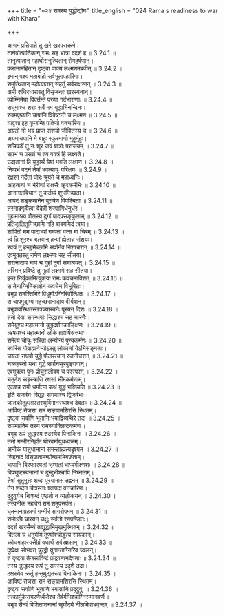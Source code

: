 +++
title = "०२४ रामस्य युद्धोद्योगः"
title_english = "024 Rama s readiness to war with Khara"

+++

आश्रमं प्रतियाते तु खरे खरपराक्रमे।  
तानेवोत्पातिकान् रामः सह भ्रात्रा ददर्श ह ॥ 3.24.1 ॥   
तानुत्पातान् महाघोरानुत्थितान् रोमहर्षणान्।  
प्रजानामहितान् दृष्ट्वा वाक्यं लक्ष्मणमब्रवीत् ॥ 3.24.2 ॥   
इमान् पश्य महाबाहो सर्वभूतापहारिणः।  
समुत्थितान् महोत्पातान् संहर्तुं सर्वराक्षसान् ॥ 3.24.3 ॥   
अमी रुधिरधारास्तु विसृजन्तः खरस्वनान्।  
व्योम्निमेघा विवर्तन्ते परुषा गर्दभारुणाः ॥ 3.24.4 ॥   
सधूमाश्च शराः सर्वे मम युद्धाभिनन्दिनः।  
रुक्मपृष्ठानि चापानि विवेष्टन्ते च लक्ष्मण ॥ 3.24.5 ॥   
यादृशा इह कूजन्ति पक्षिणो वनचारिणः।  
अग्रतो नो भयं प्राप्तं संशयो जीवितस्य च ॥ 3.24.6 ॥   
अयमाख्यानि मे बाहुः स्फुरमाणो मुहुर्मुहुः।  
सन्निकर्षे तु नः शूर जयं शत्रोः पराजयम् ॥ 3.24.7 ॥   
सप्रभं च प्रसन्नं च तव वक्त्रं हि लक्ष्यते।  
उद्यतानां हि युद्धार्थं येषां भवति लक्ष्मण ॥ 3.24.8 ॥   
निष्प्रभं वदनं तेषां भवत्यायुः परिक्षयः ॥ 3.24.9 ॥   
रक्षसां नर्दतां घोरः श्रूयते च महाध्वनिः।  
आहतानां च भेरीणां राक्षसैः क्रूरकर्मभिः ॥ 3.24.10 ॥   
आनागतविधानं तु कर्तव्यं शुभमिच्छता।  
आपदं शङ्कमानेन पुरुषेण विपश्चिता ॥ 3.24.11 ॥   
तस्माद्गृहीत्वा वैदेहीं शरपाणिर्धनुर्धरः।  
गुहामाश्रय शैलस्य दुर्गां पादपसङ्कुलाम् ॥ 3.24.12 ॥   
प्रतिकूलितुमिच्छामि नहि वाक्यमिदं त्वया।  
शापितो मम पादाभ्यां गम्यतां वत्स मा चिरम् ॥ 3.24.13 ॥   
त्वं हि शूरश्च बलवान् हन्यां ह्येतान्न संशयः।  
स्वयं तु हन्तुमिच्छामि सर्वानेव निशाचरान् ॥ 3.24.14 ॥   
एवमुक्तस्तु रामेण लक्ष्मणः सह सीतया।  
शरानादाय चापं च गुहां दुर्गां समाश्रयत् ॥ 3.24.15 ॥   
तस्मिन् प्रविष्टे तु गुहां लक्ष्मणे सह सीतया।  
हन्त निर्युक्तमित्युक्त्वा रामः कवचमाविशत् ॥ 3.24.16 ॥   
स तेनाग्निनिकाशेन कवचेन विभूषितः।  
बभूव रामस्तिमिरे विधूमोऽग्निरिवोत्थितः ॥ 3.24.17 ॥   
स चापमुद्यम्य महच्छरानादाय वीर्यवान्।  
बभूवावस्थितस्तत्रज्यास्वनैः पूरयन् दिशः ॥ 3.24.18 ॥   
ततो देवाः सगन्धर्वाः सिद्धाश्च सह चारणैः।  
समेयुश्च महात्मानो युद्धदर्शनकाङ्क्षिणः ॥ 3.24.19 ॥   
ऋषयश्च महात्मानो लोके ब्रह्मर्षिसत्तमाः।  
समेत्य चोचुः सहिता अन्योन्यं पुण्यकर्मणः ॥ 3.24.20 ॥   
स्वस्ति गोब्राह्मणेभ्योऽस्तु लोकानां येऽभिसङ्गताः।  
जयतां राघवो युद्धे पौलस्त्यान् रजनीचरान् ॥ 3.24.21 ॥   
चक्रहस्तो यथा युद्धे सर्वानसुरपुङ्गवान्।  
एवमुक्त्वा पुनः प्रोचुरालोक्य च परस्परम् ॥ 3.24.22 ॥   
चतुर्दश सहस्त्राणि रक्षसां भीमकर्मणाम्।  
एकश्च रामो धर्मात्मा कथं युद्धं भविष्यति ॥ 3.24.23 ॥   
इति राजर्षयः सिद्धाः सगणाश्च द्विजर्षभाः।  
जातकौतूहलास्तस्थुर्विमानस्थाश्च देवताः ॥ 3.24.24 ॥   
आविष्टं तेजसा रामं सङ्ग्रामशिरसि स्थितम्।  
दृष्ट्वा सर्वाणि भूतानि भयाद्विव्यथिरे तदा ॥ 3.24.25 ॥   
रूपमप्रतिमं तस्य रामस्याक्लिष्टकर्मणः।  
बभूव रूपं क्रुद्धस्य रुद्रस्येव पिनाकिनः ॥ 3.24.26 ॥   
ततो गम्भीरनिर्ह्रादं घोरवर्मायुधध्वजम्।  
अनीकं यातुधानानां समन्तात्प्रत्यदृश्यत ॥ 3.24.27 ॥   
सिंहनादं विसृजतामन्योन्यमभिगर्जताम्।  
चापानि विस्फारयतां जृम्भतां चाप्यभीक्ष्णशः ॥ 3.24.28 ॥   
विप्रघुष्टस्वनानां च दुन्दुभींश्चापि निघ्नताम्।  
तेषां सुतुमुलः शब्दः पूरयामास तद्वनम् ॥ 3.24.29 ॥   
तेन शब्देन वित्रस्ताः श्वापदा वनचारिणः।  
दुद्रुवुर्यत्र निःशब्दं पृष्ठतो न व्यलोकयन् ॥ 3.24.30 ॥   
तत्त्वनीकं महावेगं रामं समुपसर्पत।  
धृतनानाप्रहरणं गम्भीरं सागरोपमम् ॥ 3.24.31 ॥   
रामोऽपि चारयन् चक्षुः सर्वतो रणपण्डितः।  
ददर्श खरसैन्यं तद्युद्धाभिमुखमुत्थितम् ॥ 3.24.32 ॥   
वितत्य च धनुर्भीमं तूण्योश्चोद्धृत्य सायकान्।  
क्रोधमाहारयत्तीव्रं वधार्थं सर्वरक्षसाम् ॥ 3.24.33 ॥   
दुष्प्रेक्षः सोभवत् क्रुद्धो युगान्ताग्निरिव ज्वलन्।  
तं दृष्ट्वा तेजसाविष्टं प्राद्रवन्वनदेवताः ॥ 3.24.34 ॥   
तस्य क्रुद्धस्य रूपं तु रामस्य ददृशे तदा।  
दक्षस्येव क्रतुं हन्तुमुद्यतस्य पिनाकिनः ॥ 3.24.35 ॥   
आविष्टं तेजसा रामं सङ्ग्रामशिरसि स्थितम्।  
दृष्ट्वा सर्वाणि भूतानि भयार्तानि प्रदुद्रुवुः ॥ 3.24.36 ॥   
तत्कार्मुकैराभरणैर्ध्वजैश्च तैर्वर्मभिश्चाग्निसमानवर्णैः।  
बभूव सैन्यं पिशिताशनानां सूर्योदये नीलमिवाभ्रवृन्दम् ॥ 3.24.37 ॥   
